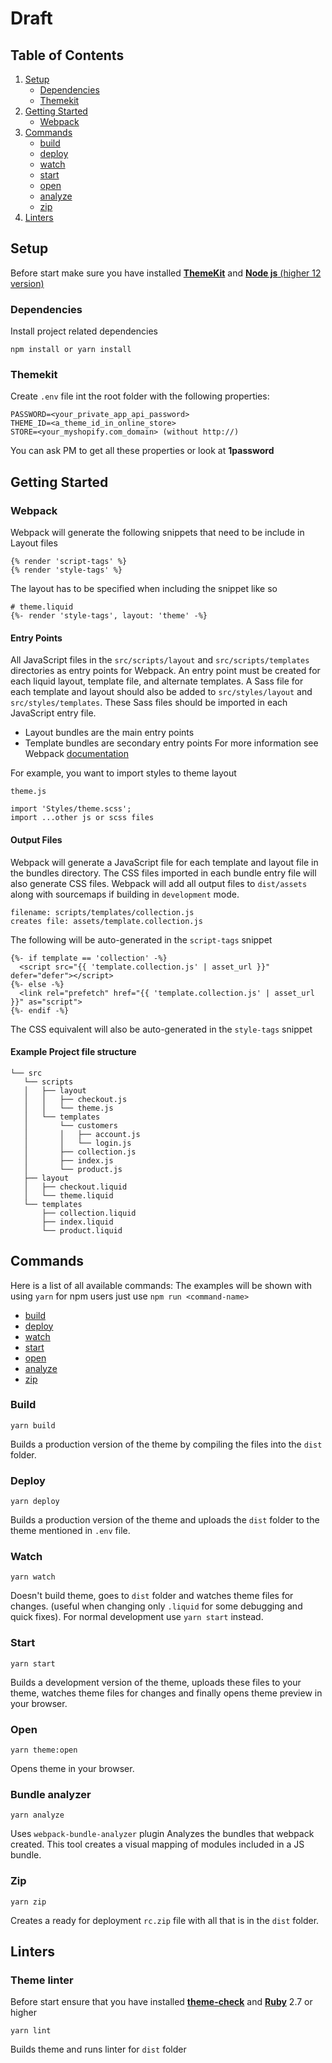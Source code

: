 # Draft

## Table of Contents
1. [Setup](#setup)
   * [Dependencies](#dependencies)
   * [Themekit](#themekit)
2. [Getting Started](#getting-started)
   * [Webpack](#webpack)
3. [Commands](#commands)
   * [build](#build)
   * [deploy](#deploy)
   * [watch](#watch)
   * [start](#start)
   * [open](#open)
   * [analyze](#bundle-analyzer)
   * [zip](#zip)
4. [Linters](#linters)

## Setup
Before start make sure you have installed [**ThemeKit**](https://shopify.dev/tools/theme-kit/getting-started) and [**Node js** (higher 12 version)](https://nodejs.org/en/)
### Dependencies
Install project related dependencies

```
npm install or yarn install
```

### Themekit

 Create `.env` file int the root folder with the following properties:

```
PASSWORD=<your_private_app_api_password>
THEME_ID=<a_theme_id_in_online_store>
STORE=<your_myshopify.com_domain> (without http://)
```
You can ask PM to get all these properties or look at **1password**

## Getting Started

### Webpack
Webpack will generate the following snippets that need to be include in Layout files

```
{% render 'script-tags' %}
{% render 'style-tags' %}
```
The layout has to be specified when including the snippet like so
```
# theme.liquid
{%- render 'style-tags', layout: 'theme' -%}
```

#### Entry Points

All JavaScript files in the `src/scripts/layout` and `src/scripts/templates` directories as entry points for Webpack. An entry point must be created for each liquid layout, template file, and alternate templates. A Sass file for each template and layout should also be added to `src/styles/layout` and `src/styles/templates`. These Sass files should be imported in each JavaScript entry file.

* Layout bundles are the main entry points
* Template bundles are secondary entry points
For more information see Webpack [documentation](https://webpack.js.org/concepts/entry-points/) 
  
For example, you want to import styles to theme layout 

`theme.js`
```
import 'Styles/theme.scss';
import ...other js or scss files
```

#### Output Files

Webpack will generate a JavaScript file for each template and layout file in the bundles directory. The CSS files imported in each bundle entry file will also generate CSS files. Webpack will add all output files to `dist/assets` along with sourcemaps if building in `development` mode. 

```
filename: scripts/templates/collection.js
creates file: assets/template.collection.js
```
The following will be auto-generated in the `script-tags` snippet
```
{%- if template == 'collection' -%}
  <script src="{{ 'template.collection.js' | asset_url }}" defer="defer"></script>
{%- else -%}
  <link rel="prefetch" href="{{ 'template.collection.js' | asset_url }}" as="script">
{%- endif -%}
```
The CSS equivalent will also be auto-generated in the `style-tags` snippet

#### Example Project file structure

```
└── src
   └── scripts
   │   ├── layout
   │   │   ├── checkout.js
   │   │   └── theme.js
   │   └── templates
   │       └── customers
   │       │   ├── account.js
   │       │   └── login.js
   │       ├── collection.js
   │       ├── index.js    
   │       └── product.js
   ├── layout
   │   ├── checkout.liquid
   │   └── theme.liquid
   └── templates
       ├── collection.liquid
       ├── index.liquid
       └── product.liquid
```

## Commands
Here is a list of all available commands:
The examples will be shown with using `yarn` for npm users just use `npm run <command-name>`
- [build](#build)
- [deploy](#deploy)
- [watch](#watch)
- [start](#start)
- [open](#open)
- [analyze](#bundle-analyzer)
- [zip](#zip)


### Build
```
yarn build
```
Builds a production version of the theme by compiling the files into the `dist` folder.

### Deploy
```
yarn deploy
```
Builds a production version of the theme and uploads the `dist` folder to the theme mentioned in `.env` file.

### Watch
```
yarn watch 
```
Doesn't build theme, goes to `dist` folder and watches theme files for changes. (useful when changing only `.liquid` for some debugging and quick fixes).
For normal development use `yarn start` instead.

### Start
```
yarn start
```
Builds a development version of the theme, uploads these files to your theme, watches theme files for changes and finally opens theme preview in your browser.

### Open
```
yarn theme:open
```
Opens theme in your browser.

### Bundle analyzer
```
yarn analyze
```
Uses `webpack-bundle-analyzer` plugin
Analyzes the bundles that webpack created. This tool creates a visual mapping of modules
included in a JS bundle.


### Zip
```
yarn zip
```
Creates a ready for deployment `rc.zip` file with all that is in the `dist` folder.

## Linters

### Theme linter
Before start ensure that you have installed [**theme-check**](https://github.com/Shopify/theme-check) and [**Ruby**](https://www.ruby-lang.org/en/) 2.7 or higher
```
yarn lint
```
Builds theme and runs linter for `dist` folder
